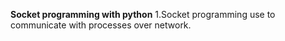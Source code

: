 **Socket programming with python**
1.Socket programming use to communicate with processes over network.
